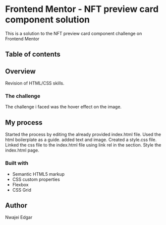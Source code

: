 # Frontend Mentor - NFT preview card component solution

This is a solution to the NFT preview card component challenge on Frontend Mentor
## Table of contents


## Overview
Revision of HTML/CSS skills.

### The challenge
The challenge i faced was the hover effect on the image.

## My process
Started the process by editing the already provided index.html file. Used the html boilerplate as a guide. added text and image. Created a style.css file. Linked the css file to the index.html file using link rel in the section. Style the index.html page.
### Built with

- Semantic HTML5 markup
- CSS custom properties
- Flexbox
- CSS Grid

## Author
Nwajei Edgar


